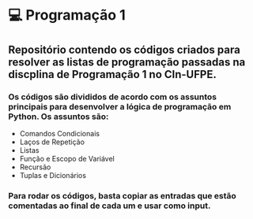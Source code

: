 # :computer: Programação 1 

## Repositório contendo os códigos criados para resolver as listas de programação passadas na discplina de Programação 1 no CIn-UFPE.



### Os códigos são divididos de acordo com os assuntos principais para desenvolver a lógica de programação em **Python**. Os assuntos são:

* Comandos Condicionais
* Laços de Repetição
* Listas
* Função e Escopo de Variável
* Recursão
* Tuplas e Dicionários

### Para rodar os códigos, basta copiar as entradas que estão comentadas ao final de cada um e usar como input.




